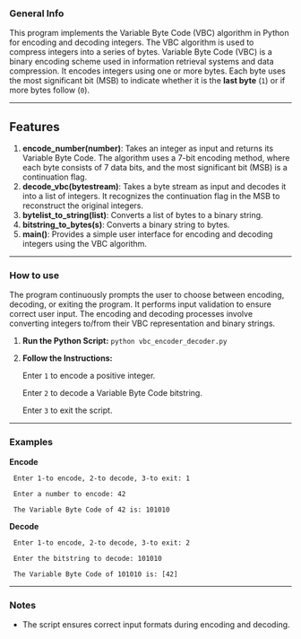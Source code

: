 ### General Info
This program implements the Variable Byte Code (VBC) algorithm in Python for encoding and decoding
integers. The VBC algorithm is used to compress integers into a series of bytes.
Variable Byte Code (VBC) is a binary encoding scheme used in information retrieval systems and data compression. 
It encodes integers using one or more bytes. Each byte uses the most significant bit (MSB) to indicate whether it is the **last byte** (`1`) or if more bytes follow (`0`).

***
## Features
1. **encode_number(number)**: Takes an integer as input and returns its Variable Byte
Code. The algorithm uses a 7-bit encoding method, where each byte consists of 7 data
bits, and the most significant bit (MSB) is a continuation flag.
2. **decode_vbc(bytestream)**: Takes a byte stream as input and decodes it into a list of
integers. It recognizes the continuation flag in the MSB to reconstruct the original
integers.
3. **bytelist_to_string(list)**: Converts a list of bytes to a binary string.
4. **bitstring_to_bytes(s)**: Converts a binary string to bytes.
5. **main()**: Provides a simple user interface for encoding and decoding integers using the
VBC algorithm.
***
### How to use

The program continuously prompts the user to choose between encoding, decoding, or exiting
the program. It performs input validation to ensure correct user input. The encoding and
decoding processes involve converting integers to/from their VBC representation and binary
strings.

1. **Run the Python Script:** ```python vbc_encoder_decoder.py```

2. **Follow the Instructions:**
   
    Enter ```1``` to encode a positive integer.
   
    Enter ```2``` to decode a Variable Byte Code bitstring.
   
    Enter ```3``` to exit the script.
***   
### Examples

**Encode**

     Enter 1-to encode, 2-to decode, 3-to exit: 1
     
     Enter a number to encode: 42
     
     The Variable Byte Code of 42 is: 101010
     


**Decode**

     Enter 1-to encode, 2-to decode, 3-to exit: 2
     
     Enter the bitstring to decode: 101010
     
     The Variable Byte Code of 101010 is: [42]

***   
### Notes
 * The script ensures correct input formats during encoding and decoding.
